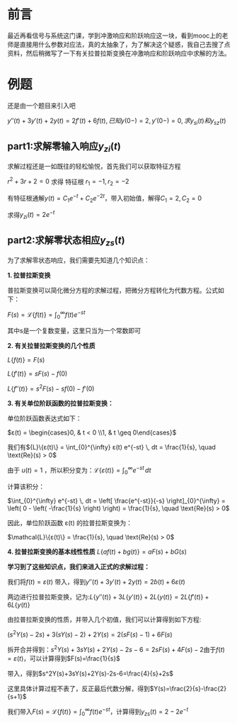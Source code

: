 # 前言

最近再看信号与系统这门课，学到冲激响应和阶跃响应这一块，看到mooc上的老师是直接用什么参数对应法，真的太抽象了，为了解决这个疑惑，我自己去搜了点资料，然后稍微写了一下有关拉普拉斯变换在冲激响应和阶跃响应中求解的方法。

# 例题

还是由一个题目来引入吧

$y''(t)+3y'(t)+2y(t)=2f'(t)+6f(t),已知y(0-) = 2,y'(0-)=0,求y_{si}(t)和y_{sz}(t)$

## part1:求解零输入响应$y_{zi}(t)$

求解过程还是一如既往的轻松愉悦，首先我们可以获取特征方程

$r^2+3r+2=0$ 求得 特征根 $r_1=-1,r_2=-2$

有特征根通解$y(t)=C_1e^{-t}+C_2e^{-2t}$，带入初始值，解得$C_1=2,C_2=0$

求得$y_{zi}(t)=2e^{-t}$

## part2:求解零状态相应$y_{zs}(t)$

为了求解零状态响应，我们需要先知道几个知识点：

**1. 拉普拉斯变换**

普拉斯变换可以简化微分方程的求解过程，把微分方程转化为代数方程。公式如下：

$F(s) = \mathcal{L}\{f(t)\} = \int_{0}^{\infty} f(t) e^{-st}$

其中s是一个复数变量，这里只当为一个常数即可

**2. 有关拉普拉斯变换的几个性质**

${L}\{f(t)\}=F(s)$

${L}\{f'(t)\} = sF(s) - f(0)$

${L}\{f''(t)\} = s^2 F(s) - sf(0) - f'(0)$

**3. 有关单位阶跃函数的拉普拉斯变换：**

单位阶跃函数表达式如下：

$ɛ(t) = \begin{cases}0, & t < 0 \\1, & t \geq 0\end{cases}$

我们有${L}\{ɛ(t)\} = \int_{0}^{\infty} ɛ(t) e^{-st} \, dt = \frac{1}{s}, \quad \text{Re}(s) > 0$

由于 $u(t) = 1$ ，所以积分变为：$\mathcal{L}\{ɛ(t)\} = \int_{0}^{\infty} e^{-st} \, dt$

计算该积分：

$\int_{0}^{\infty} e^{-st} \, dt = \left[ \frac{e^{-st}}{-s} \right]_{0}^{\infty} = \left( 0 - \left( -\frac{1}{s} \right) \right) = \frac{1}{s}, \quad \text{Re}(s) > 0$

因此，单位阶跃函数 ɛ(t) 的拉普拉斯变换为：

$\mathcal{L}\{ɛ(t)\} = \frac{1}{s}, \quad \text{Re}(s) > 0$

**4. 拉普拉斯变换的基本线性性质**
${L}\{af(t) + bg(t)\} = aF(s) + bG(s)$

**学习到了这些知识点，我们来进入正式的求解过程：**

我们将$f(t)=ɛ(t)$ 带入，得到$y''(t)+3y'(t)+2y(t)=2ɓ(t)+6ɛ(t)$

两边进行拉普拉斯变换，记为:${L}\{y''(t)\}+3{L}\{y'(t)\}+2{L}\{y(t)\}=2{L}\{f'(t)\}+6{L}\{y(t)\}$

由拉普拉斯变换的性质，并带入几个初值，我们可以计算得到如下方程:

$(s^2Y(s)-2s)+3(sY(s)-2)+2Y(s)=2(sF(s)-1)+6F(s)$

拆开合并得到：$s^2Y(s)+3sY(s)+2Y(s)-2s-6=2sF(s)+4F(s)-2$由于$f(t)=ɛ(t)$，可以计算得到$F(s)=\frac{1}{s}$

带入，得到$s^2Y(s)+3sY(s)+2Y(s)-2s-6=\frac{4}{s}+2s$

这里具体计算过程不表了，反正最后代数分解，得到$Y(s)=\frac{2}{s}-\frac{2}{s+1}$

我们带入$F(s) = \mathcal{L}\{f(t)\} = \int_{0}^{\infty} f(t) e^{-st}$，计算得到$y_{zs}(t)=2-2e^{-t}$